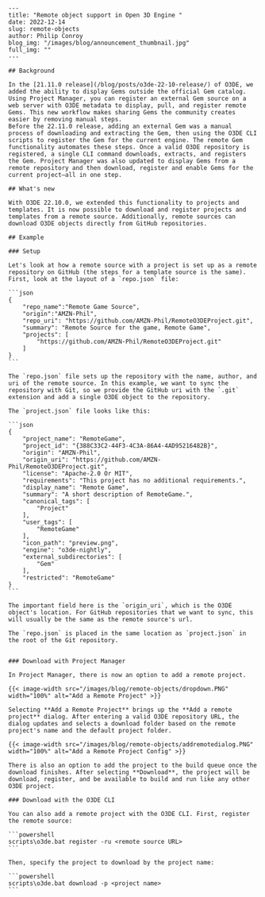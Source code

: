 ````
---
title: "Remote object support in Open 3D Engine "
date: 2022-12-14
slug: remote-objects
author: Philip Conroy
blog_img: "/images/blog/announcement_thumbnail.jpg"
full_img: ""
---

## Background

In the [21.11.0 release](/blog/posts/o3de-22-10-release/) of O3DE, we added the ability to display Gems outside the official Gem catalog. Using Project Manager, you can register an external Gem source on a web server with O3DE metadata to display, pull, and register remote Gems. This new workflow makes sharing Gems the community creates easier by removing manual steps.
Before the 22.11.0 release, adding an external Gem was a manual process of downloading and extracting the Gem, then using the O3DE CLI scripts to register the Gem for the current engine. The remote Gem functionality automates these steps. Once a valid O3DE repository is registered, a single CLI command downloads, extracts, and registers the Gem. Project Manager was also updated to display Gems from a remote repository and then download, register and enable Gems for the current project⁠—all in one step.

## What's new

With O3DE 22.10.0, we extended this functionality to projects and templates. It is now possible to download and register projects and templates from a remote source. Additionally, remote sources can download O3DE objects directly from GitHub repositories.

## Example

### Setup

Let's look at how a remote source with a project is set up as a remote repository on GitHub (the steps for a template source is the same). First, look at the layout of a `repo.json` file:

```json
{
    "repo_name":"Remote Game Source",
    "origin":"AMZN-Phil",
    "repo_uri": "https://github.com/AMZN-Phil/RemoteO3DEProject.git",
    "summary": "Remote Source for the game, Remote Game",
    "projects": [
        "https://github.com/AMZN-Phil/RemoteO3DEProject.git"
    ]
}
```

The `repo.json` file sets up the repository with the name, author, and uri of the remote source. In this example, we want to sync the repository with Git, so we provide the GitHub uri with the `.git` extension and add a single O3DE object to the repository.

The `project.json` file looks like this:

```json
{
    "project_name": "RemoteGame",
    "project_id": "{388C33C2-44F3-4C3A-86A4-4AD95216482B}",
    "origin": "AMZN-Phil",
    "origin_uri": "https://github.com/AMZN-Phil/RemoteO3DEProject.git",
    "license": "Apache-2.0 Or MIT",
    "requirements": "This project has no additional requirements.",
    "display_name": "Remote Game",
    "summary": "A short description of RemoteGame.",
    "canonical_tags": [
        "Project"
    ],
    "user_tags": [
        "RemoteGame"
    ],
    "icon_path": "preview.png",
    "engine": "o3de-nightly",
    "external_subdirectories": [
        "Gem"
    ],
    "restricted": "RemoteGame"
}
```

The important field here is the `origin_uri`, which is the O3DE object's location. For GitHub repositories that we want to sync, this will usually be the same as the remote source's url.

The `repo.json` is placed in the same location as `project.json` in the root of the Git repository.


### Download with Project Manager

In Project Manager, there is now an option to add a remote project.

{{< image-width src="/images/blog/remote-objects/dropdown.PNG" width="100%" alt="Add a Remote Project" >}}

Selecting **Add a Remote Project** brings up the **Add a remote project** dialog. After entering a valid O3DE repository URL, the dialog updates and selects a download folder based on the remote project's name and the default project folder.

{{< image-width src="/images/blog/remote-objects/addremotedialog.PNG" width="100%" alt="Add a Remote Project Config" >}}

There is also an option to add the project to the build queue once the download finishes. After selecting **Download**, the project will be download, register, and be available to build and run like any other O3DE project.

### Download with the O3DE CLI

You can also add a remote project with the O3DE CLI. First, register the remote source:

```powershell
scripts\o3de.bat register -ru <remote source URL>
```

Then, specify the project to download by the project name:

```powershell
scripts\o3de.bat download -p <project name>
```
````
